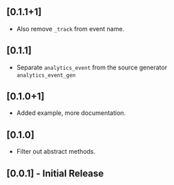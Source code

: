 ## [0.1.1+1]

* Also remove `_track` from event name.

## [0.1.1]

* Separate `analytics_event` from the source generator `analytics_event_gen`

## [0.1.0+1]

* Added example, more documentation.

## [0.1.0]

* Filter out abstract methods.

## [0.0.1] - Initial Release

